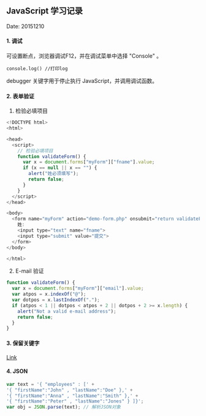 ## JavaScript 学习记录

Date:  20151210

#### 1. 调试

可设置断点，浏览器调试F12，并在调试菜单中选择 "Console" 。
```
console.log() //打印log
```
debugger 关键字用于停止执行 JavaScript，并调用调试函数。

#### 2. 表单验证

1. 检验必填项目
```JavaScript
<!DOCTYPE html>
<html>

<head>
  <script>
    // 检验必填项目
    function validateForm() {
      var x = document.forms["myForm"]["fname"].value;
      if (x == null || x == "") {
        alert("姓必须填写");
        return false;
      }
    }
  </script>
</head>

<body>
  <form name="myForm" action="demo-form.php" onsubmit="return validateForm()" //  method="post">
    姓:
    <input type="text" name="fname">
    <input type="submit" value="提交">
  </form>
</body>

</html>
```

2. E-mail 验证
```JavaScript
function validateForm() {
  var x = document.forms["myForm"]["email"].value;
  var atpos = x.indexOf("@");
  var dotpos = x.lastIndexOf(".");
  if (atpos < 1 || dotpos < atpos + 2 || dotpos + 2 >= x.length) {
    alert("Not a valid e-mail address");
    return false;
  }
}
```

#### 3. 保留关键字
[Link](http://www.runoob.com/js/js-reserved.html)

#### 4. JSON
```JavaScript
var text = '{ "employees" : [' +
'{ "firstName":"John" , "lastName":"Doe" },' +
'{ "firstName":"Anna" , "lastName":"Smith" },' +
'{ "firstName":"Peter" , "lastName":"Jones" } ]}';
var obj = JSON.parse(text); // 解析JSON对象
```
